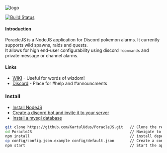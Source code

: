 ![logo](https://raw.githubusercontent.com/KartulUdus/PoracleJS/master/docs/_assets/PoracleJS.png)  

[![Build Status](https://travis-ci.org/KartulUdus/PoracleJS.svg?branch=master)](https://travis-ci.org/KartulUdus/PoracleJS)

#### Introduction

PoracleJS is a NodeJS application for Discord pokemon alarms. It currently supports wild spawns, raids and quests.  
It allows for high end-user configurability using discord `!commands` and private message or channel alarms.  

#### Links

- [WIKI](https://kartuludus.github.io/PoracleJS/#/) - Useful for words of wizdom!  
- [Discord](https://discord.gg/WDMr8xX) - Place for #help and #announcments  

### Install
- [Install NodeJS](https://nodejs.org/en/)
- [Create a discord bot and invite it to your server](https://kartuludus.github.io/PoracleJS/#/discordbot)
- [Install a mysql database](https://kartuludus.github.io/PoracleJS/#/mysql)
```bash
git clone https://github.com/KartulUdus/PoracleJS.git   // Clone the repository
cd PoracleJS                                            // Navigate to the root of the project
npm install                                             // install dependencies
cp config/config.json.example config/default.json       // Create a config file and fill out Database and Discord bot stuff
npm start                                               // Start the application

```

